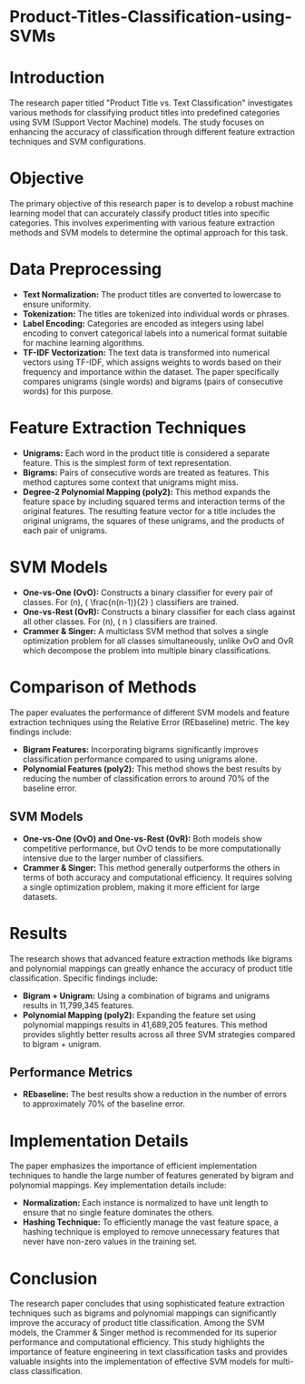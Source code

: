# Product-Titles-Classification-using-SVMs

# Introduction

The research paper titled "Product Title vs. Text Classification" investigates various methods for classifying product titles into predefined categories using SVM (Support Vector Machine) models. The study focuses on enhancing the accuracy of classification through different feature extraction techniques and SVM configurations.

# Objective

The primary objective of this research paper is to develop a robust machine learning model that can accurately classify product titles into specific categories. This involves experimenting with various feature extraction methods and SVM models to determine the optimal approach for this task.

# Data Preprocessing

- **Text Normalization:** The product titles are converted to lowercase to ensure uniformity.
- **Tokenization:** The titles are tokenized into individual words or phrases.
- **Label Encoding:** Categories are encoded as integers using label encoding to convert categorical labels into a numerical format suitable for machine learning algorithms.
- **TF-IDF Vectorization:** The text data is transformed into numerical vectors using TF-IDF, which assigns weights to words based on their frequency and importance within the dataset. The paper specifically compares unigrams (single words) and bigrams (pairs of consecutive words) for this purpose.

# Feature Extraction Techniques

- **Unigrams:** Each word in the product title is considered a separate feature. This is the simplest form of text representation.
- **Bigrams:** Pairs of consecutive words are treated as features. This method captures some context that unigrams might miss.
- **Degree-2 Polynomial Mapping (poly2):** This method expands the feature space by including squared terms and interaction terms of the original features. The resulting feature vector for a title includes the original unigrams, the squares of these unigrams, and the products of each pair of unigrams.

# SVM Models

- **One-vs-One (OvO):** Constructs a binary classifier for every pair of classes. For \(n\), \( \frac{n(n-1)}{2} \) classifiers are trained.
- **One-vs-Rest (OvR):** Constructs a binary classifier for each class against all other classes. For \(n\), \( n \) classifiers are trained.
- **Crammer & Singer:** A multiclass SVM method that solves a single optimization problem for all classes simultaneously, unlike OvO and OvR which decompose the problem into multiple binary classifications.

# Comparison of Methods

The paper evaluates the performance of different SVM models and feature extraction techniques using the Relative Error (REbaseline) metric. The key findings include:

- **Bigram Features:** Incorporating bigrams significantly improves classification performance compared to using unigrams alone.
- **Polynomial Features (poly2):** This method shows the best results by reducing the number of classification errors to around 70% of the baseline error.

## SVM Models

- **One-vs-One (OvO) and One-vs-Rest (OvR):** Both models show competitive performance, but OvO tends to be more computationally intensive due to the larger number of classifiers.
- **Crammer & Singer:** This method generally outperforms the others in terms of both accuracy and computational efficiency. It requires solving a single optimization problem, making it more efficient for large datasets.

# Results

The research shows that advanced feature extraction methods like bigrams and polynomial mappings can greatly enhance the accuracy of product title classification. Specific findings include:

- **Bigram + Unigram:** Using a combination of bigrams and unigrams results in 11,799,345 features.
- **Polynomial Mapping (poly2):** Expanding the feature set using polynomial mappings results in 41,689,205 features. This method provides slightly better results across all three SVM strategies compared to bigram + unigram.

## Performance Metrics

- **REbaseline:** The best results show a reduction in the number of errors to approximately 70% of the baseline error.

# Implementation Details

The paper emphasizes the importance of efficient implementation techniques to handle the large number of features generated by bigram and polynomial mappings. Key implementation details include:

- **Normalization:** Each instance is normalized to have unit length to ensure that no single feature dominates the others.
- **Hashing Technique:** To efficiently manage the vast feature space, a hashing technique is employed to remove unnecessary features that never have non-zero values in the training set.

# Conclusion

The research paper concludes that using sophisticated feature extraction techniques such as bigrams and polynomial mappings can significantly improve the accuracy of product title classification. Among the SVM models, the Crammer & Singer method is recommended for its superior performance and computational efficiency. This study highlights the importance of feature engineering in text classification tasks and provides valuable insights into the implementation of effective SVM models for multi-class classification.
